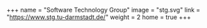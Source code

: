 +++
name = "Software Technology Group"
image = "stg.svg"
link = "https://www.stg.tu-darmstadt.de/"
weight = 2
home = true
+++

